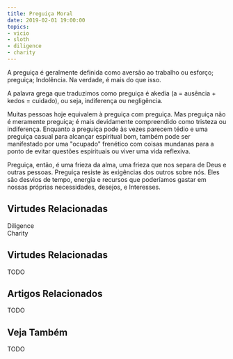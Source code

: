 ```yaml
---
title: Preguiça Moral
date: 2019-02-01 19:00:00
topics: 
- vicio
- sloth
- diligence
- charity
---
```


A preguiça é geralmente definida como aversão ao trabalho ou esforço; preguiça; Indolência.
Na verdade, é mais do que isso.

A palavra grega que traduzimos como preguiça é akedia (a = ausência + kedos =
cuidado), ou seja, indiferença ou negligência.

Muitas pessoas hoje equivalem à preguiça com preguiça. Mas preguiça não é meramente preguiça;
é mais devidamente compreendido como tristeza ou indiferença. Enquanto a preguiça pode
às vezes parecem tédio e uma preguiça casual para alcançar espiritual
bom, também pode ser manifestado por uma "ocupado" frenético com coisas mundanas para
a ponto de evitar questões espirituais ou viver uma vida reflexiva.

Preguiça, então, é uma frieza da alma, uma frieza que nos separa de Deus
e outras pessoas. Preguiça resiste às exigências dos outros sobre nós. Eles são desvios de
tempo, energia e recursos que poderíamos gastar em nossas próprias necessidades, desejos, e
Interesses.

## Virtudes Relacionadas
Diligence  
Charity

## Virtudes Relacionadas
TODO

## Artigos Relacionados
TODO

## Veja Também
TODO
